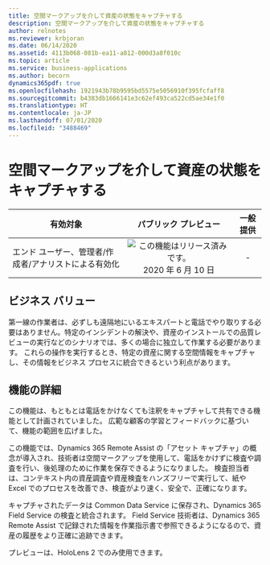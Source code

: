```yaml
---
title: 空間マークアップを介して資産の状態をキャプチャする
description: 空間マークアップを介して資産の状態をキャプチャする
author: relnotes
ms.reviewer: krbjoran
ms.date: 06/14/2020
ms.assetid: 4113b068-081b-ea11-a812-000d3a8f010c
ms.topic: article
ms.service: business-applications
ms.author: becorn
dynamics365pdf: true
ms.openlocfilehash: 1921943b78b9595bd5575e5056910f395fcfaff8
ms.sourcegitcommit: b4383db1666141e3c62ef493ca522cd5ae34e1f0
ms.translationtype: HT
ms.contentlocale: ja-JP
ms.lasthandoff: 07/01/2020
ms.locfileid: "3488469"
---
```

# <a name="capture-asset-condition-through-spatial-markup"></a>空間マークアップを介して資産の状態をキャプチャする


| 有効対象    |  パブリック プレビュー | 一般提供 | 
| ---------- | :----------: |:----------: |
|エンド ユーザー、管理者/作成者/アナリストによる有効化|![この機能はリリース済みです。](/dynamics365-release-plan/media/green-checkmark.png "この機能はリリース済みです。") 2020 年 6 月 10 日| -|


## <a name="business-value"></a>ビジネス バリュー
<!-- bv start -->
第一線の作業者は、必ずしも遠隔地にいるエキスパートと電話でやり取りする必要はありません。特定のインシデントの解決や、資産のインストールでの品質レビューの実行などのシナリオでは、多くの場合に独立して作業する必要があります。 これらの操作を実行するとき、特定の資産に関する空間情報をキャプチャし、その情報をビジネス プロセスに統合できるという利点があります。
<!-- bv end -->



## <a name="feature-details"></a>機能の詳細
<!--feature detail start -->
この機能は、もともとは電話をかけなくても注釈をキャプチャして共有できる機能として計画されていました。 広範な顧客の学習とフィードバックに基づいて、機能の範囲を広げました。 

この機能では、Dynamics 365 Remote Assist の「アセット キャプチャ」の概念が導入され、技術者は空間マークアップを使用して、電話をかけずに検査や調査を行い、後処理のために作業を保存できるようになりました。 検査担当者は、コンテキスト内の資産調査や資産検査をハンズフリーで実行して、紙や Excel でのプロセスを改善でき、検査がより速く、安全で、正確になります。

キャプチャされたデータは Common Data Service に保存され、Dynamics 365 Field Service の検査と統合されます。 Field Service 技術者は、Dynamics 365 Remote Assist で記録された情報を作業指示書で参照できるようになるので、資産の履歴をより正確に追跡できます。

プレビューは、HoloLens 2 でのみ使用できます。
<!--feature detail end -->









